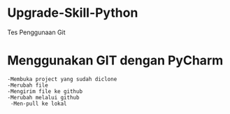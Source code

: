 # Upgrade-Skill-Python
Tes Penggunaan Git

# Menggunakan GIT dengan PyCharm
    -Membuka project yang sudah diclone
    -Merubah file
    -Mengirim file ke github
    -Merubah melalui github 
     -Men-pull ke lokal
